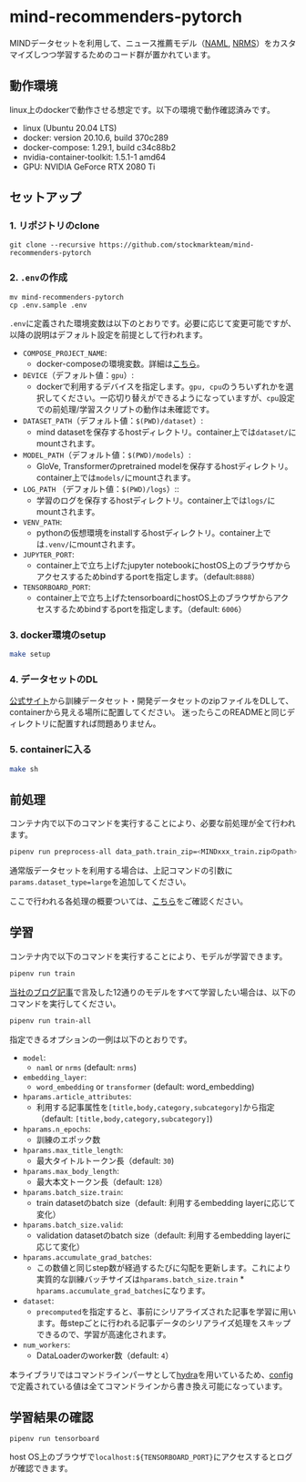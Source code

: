 # mind-recommenders-pytorch
MINDデータセットを利用して、ニュース推薦モデル（[NAML](https://www.ijcai.org/proceedings/2019/536), [NRMS](https://aclanthology.org/D19-1671/)）をカスタマイズしつつ学習するためのコード群が置かれています。


## 動作環境
linux上のdockerで動作させる想定です。以下の環境で動作確認済みです。

* linux (Ubuntu 20.04 LTS)
* docker: version 20.10.6, build 370c289
* docker-compose: 1.29.1, build c34c88b2
* nvidia-container-toolkit: 1.5.1-1 amd64
* GPU: NVIDIA GeForce RTX 2080 Ti 


## セットアップ
### 1. リポジトリのclone
```
git clone --recursive https://github.com/stockmarkteam/mind-recommenders-pytorch
```
### 2. `.env`の作成
```
mv mind-recommenders-pytorch
cp .env.sample .env
```
`.env`に定義された環境変数は以下のとおりです。必要に応じて変更可能ですが、以降の説明はデフォルト設定を前提として行われます。
* `COMPOSE_PROJECT_NAME`:
    * docker-composeの環境変数。詳細は[こちら](https://docs.docker.com/compose/reference/envvars/#compose_project_name)。
* `DEVICE`（デフォルト値：`gpu`）: 
    * dockerで利用するデバイスを指定します。`gpu, cpu`のうちいずれかを選択してください。一応切り替えができるようになっていますが、`cpu`設定での前処理/学習スクリプトの動作は未確認です。
* `DATASET_PATH`（デフォルト値：`$(PWD)/dataset`）:
    * mind datasetを保存するhostディレクトリ。container上では`dataset/`にmountされます。
* `MODEL_PATH`（デフォルト値：`$(PWD)/models`）:
    * GloVe, Transformerのpretrained modelを保存するhostディレクトリ。container上では`models/`にmountされます。
* `LOG_PATH` （デフォルト値：`$(PWD)/logs`）:: 
    * 学習のログを保存するhostディレクトリ。container上では`logs/`にmountされます。
* `VENV_PATH`:
    * pythonの仮想環境をinstallするhostディレクトリ。container上では`.venv/`にmountされます。
* `JUPYTER_PORT`:
    * container上で立ち上げたjupyter notebookにhostOS上のブラウザからアクセスするためbindするportを指定します。（default:`8888`）
* `TENSORBOARD_PORT`:
    * container上で立ち上げたtensorboardにhostOS上のブラウザからアクセスするためbindするportを指定します。（default: `6006`）
### 3. docker環境のsetup
```bash
make setup
```
### 4. データセットのDL
[公式サイト](https://msnews.github.io/)から訓練データセット・開発データセットのzipファイルをDLして、containerから見える場所に配置してください。
迷ったらこのREADMEと同じディレクトリに配置すれば問題ありません。

### 5. containerに入る
```bash
make sh
```

## 前処理
コンテナ内で以下のコマンドを実行することにより、必要な前処理が全て行われます。
```bash
pipenv run preprocess-all data_path.train_zip=<MINDxxx_train.zipのpath> data_path.valid_zip=<MINDxxx_dev.zipへのpath>
```
通常版データセットを利用する場合は、上記コマンドの引数に`params.dataset_type=large`を追加してください。

ここで行われる各処理の概要ついては、[こちら](doc/preprocess.md)をご確認ください。

## 学習
コンテナ内で以下のコマンドを実行することにより、モデルが学習できます。
```bash
pipenv run train
```

[当社のブログ記事](https://tech.stockmark.co.jp/blog/20211120_mind_discovery/)で言及した12通りのモデルをすべて学習したい場合は、以下のコマンドを実行してください。
```bash
pipenv run train-all
```


指定できるオプションの一例は以下のとおりです。
* `model`: 
    * `naml` or `nrms` (default: `nrms`)
* `embedding_layer`:
    *  `word_embedding` or `transformer` (default: word_embedding)
* `hparams.article_attributes`:
    *  利用する記事属性を`[title,body,category,subcategory]`から指定（default: `[title,body,category,subcategory]`)
* `hparams.n_epochs`: 
    * 訓練のエポック数
* `hparams.max_title_length`:
    *  最大タイトルトークン長（default: `30`)
* `hparams.max_body_length`:
    *  最大本文トークン長（default: `128`）
* `hparams.batch_size.train`:
    * train datasetのbatch size（default: 利用するembedding layerに応じて変化）
* `hparams.batch_size.valid`:
    * validation datasetのbatch size（default: 利用するembedding layerに応じて変化）
* `hparams.accumulate_grad_batches`: 
    * この数値と同じstep数が経過するたびに勾配を更新します。これにより実質的な訓練バッチサイズは`hparams.batch_size.train` * `hparams.accumulate_grad_batches`になります。
* `dataset`:
    * `precomputed`を指定すると、事前にシリアライズされた記事を学習に用います。毎stepごとに行われる記事データのシリアライズ処理をスキップできるので、学習が高速化されます。
* `num_workers`: 
    * DataLoaderのworker数（default: `4`）

本ライブラリではコマンドラインパーサとして[hydra](https://github.com/facebookresearch/hydra)を用いているため、[config](mind_recommenders_pytorch/train/config)で定義されている値は全てコマンドラインから書き換え可能になっています。

## 学習結果の確認
```
pipenv run tensorboard
```
host OS上のブラウザで`localhost:${TENSORBOARD_PORT}`にアクセスするとログが確認できます。
